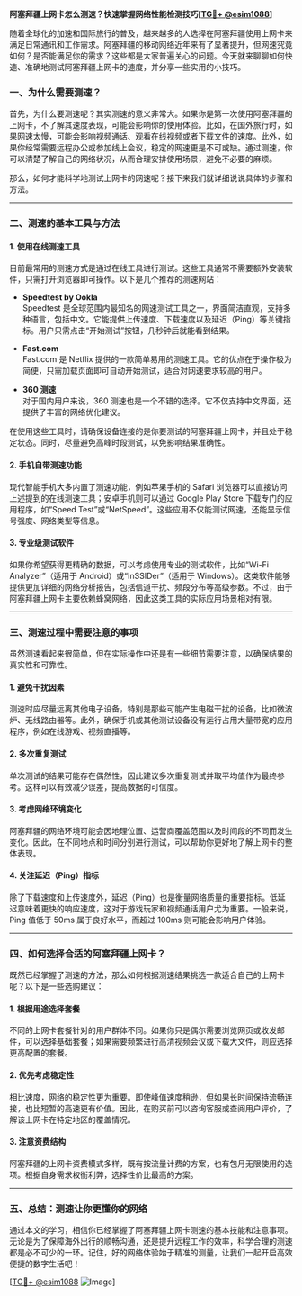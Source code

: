 **阿塞拜疆上网卡怎么测速？快速掌握网络性能检测技巧[[TG💪+ @esim1088](https://t.me/s/esim1088)]**

随着全球化的加速和国际旅行的普及，越来越多的人选择在阿塞拜疆使用上网卡来满足日常通讯和工作需求。阿塞拜疆的移动网络近年来有了显著提升，但网速究竟如何？是否能满足你的需求？这些都是大家普遍关心的问题。今天就来聊聊如何快速、准确地测试阿塞拜疆上网卡的速度，并分享一些实用的小技巧。

### **一、为什么需要测速？**

首先，为什么要测速呢？其实测速的意义非常大。如果你是第一次使用阿塞拜疆的上网卡，不了解其速度表现，可能会影响你的使用体验。比如，在国外旅行时，如果网速太慢，可能会影响视频通话、观看在线视频或者下载文件的速度。此外，如果你经常需要远程办公或参加线上会议，稳定的网速更是不可或缺。通过测速，你可以清楚了解自己的网络状况，从而合理安排使用场景，避免不必要的麻烦。

那么，如何才能科学地测试上网卡的网速呢？接下来我们就详细说说具体的步骤和方法。

---

### **二、测速的基本工具与方法**

#### **1. 使用在线测速工具**

目前最常用的测速方式是通过在线工具进行测试。这些工具通常不需要额外安装软件，只需打开浏览器即可操作。以下是几个推荐的测速网站：

- **Speedtest by Ookla**  
  Speedtest 是全球范围内最知名的网速测试工具之一，界面简洁直观，支持多种语言，包括中文。它能提供上传速度、下载速度以及延迟（Ping）等关键指标。用户只需点击“开始测试”按钮，几秒钟后就能看到结果。

- **Fast.com**  
  Fast.com 是 Netflix 提供的一款简单易用的测速工具。它的优点在于操作极为简便，只需加载页面即可自动开始测试，适合对网速要求较高的用户。

- **360 测速**  
  对于国内用户来说，360 测速也是一个不错的选择。它不仅支持中文界面，还提供了丰富的网络优化建议。

在使用这些工具时，请确保设备连接的是你要测试的阿塞拜疆上网卡，并且处于稳定状态。同时，尽量避免高峰时段测试，以免影响结果准确性。

#### **2. 手机自带测速功能**

现代智能手机大多内置了测速功能，例如苹果手机的 Safari 浏览器可以直接访问上述提到的在线测速工具；安卓手机则可以通过 Google Play Store 下载专门的应用程序，如“Speed Test”或“NetSpeed”。这些应用不仅能测试网速，还能显示信号强度、网络类型等信息。

#### **3. 专业级测试软件**

如果你希望获得更精确的数据，可以考虑使用专业的测试软件，比如“Wi-Fi Analyzer”（适用于 Android）或“InSSIDer”（适用于 Windows）。这类软件能够提供更加详细的网络分析报告，包括信道干扰、频段分布等高级参数。不过，由于阿塞拜疆上网卡主要依赖蜂窝网络，因此这类工具的实际应用场景相对有限。

---

### **三、测速过程中需要注意的事项**

虽然测速看起来很简单，但在实际操作中还是有一些细节需要注意，以确保结果的真实性和可靠性。

#### **1. 避免干扰因素**

测速时应尽量远离其他电子设备，特别是那些可能产生电磁干扰的设备，比如微波炉、无线路由器等。此外，确保手机或其他测试设备没有运行占用大量带宽的应用程序，例如在线游戏、视频直播等。

#### **2. 多次重复测试**

单次测试的结果可能存在偶然性，因此建议多次重复测试并取平均值作为最终参考。这样可以有效减少误差，提高数据的可信度。

#### **3. 考虑网络环境变化**

阿塞拜疆的网络环境可能会因地理位置、运营商覆盖范围以及时间段的不同而发生变化。因此，在不同地点和时间分别进行测试，可以帮助你更好地了解上网卡的整体表现。

#### **4. 关注延迟（Ping）指标**

除了下载速度和上传速度外，延迟（Ping）也是衡量网络质量的重要指标。低延迟意味着更快的响应速度，这对于游戏玩家和视频通话用户尤为重要。一般来说，Ping 值低于 50ms 属于良好水平，而超过 100ms 则可能会影响用户体验。

---

### **四、如何选择合适的阿塞拜疆上网卡？**

既然已经掌握了测速的方法，那么如何根据测速结果挑选一款适合自己的上网卡呢？以下是一些选购建议：

#### **1. 根据用途选择套餐**

不同的上网卡套餐针对的用户群体不同。如果你只是偶尔需要浏览网页或收发邮件，可以选择基础套餐；如果需要频繁进行高清视频会议或下载大文件，则应选择更高配置的套餐。

#### **2. 优先考虑稳定性**

相比速度，网络的稳定性更为重要。即使峰值速度稍逊，但如果长时间保持流畅连接，也比短暂的高速更有价值。因此，在购买前可以咨询客服或查阅用户评价，了解该上网卡在特定地区的覆盖情况。

#### **3. 注意资费结构**

阿塞拜疆的上网卡资费模式多样，既有按流量计费的方案，也有包月无限使用的选项。根据自身需求权衡利弊，选择性价比最高的方案。

---

### **五、总结：测速让你更懂你的网络**

通过本文的学习，相信你已经掌握了阿塞拜疆上网卡测速的基本技能和注意事项。无论是为了保障海外出行的顺畅沟通，还是提升远程工作的效率，科学合理的测速都是必不可少的一环。记住，好的网络体验始于精准的测量，让我们一起开启高效便捷的数字生活吧！

[[TG💪+ @esim1088](https://t.me/s/esim1088) ![Image](https://i.postimg.cc/4NQfJmqS/Snipaste-2025-05-13-00-14-12.png)]